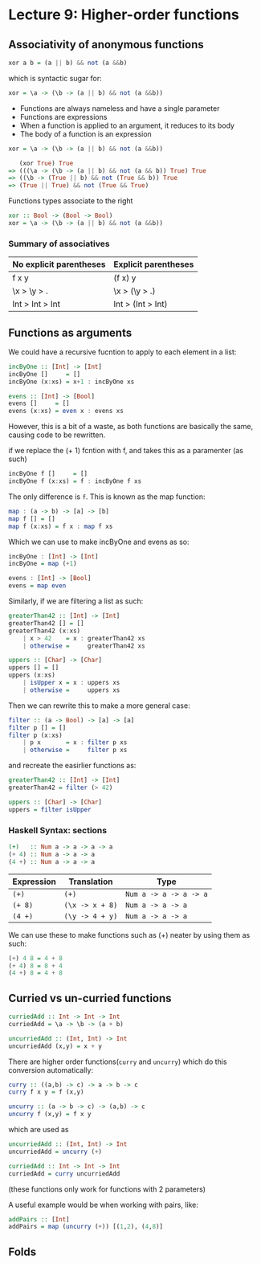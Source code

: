 # Lecture 9: Higher-order functions

## Associativity of anonymous functions

```Haskell
xor a b = (a || b) && not (a &&b)
```

which is syntactic sugar for:

```Haskell
xor = \a -> (\b -> (a || b) && not (a &&b))
```

- Functions are always nameless and have a single parameter
- Functions are expressions
- When a function is applied to an argument, it reduces to its body
- The body of a function is an expression

```Haskell
xor = \a -> (\b -> (a || b) && not (a &&b))

   (xor True) True
=> (((\a -> (\b -> (a || b) && not (a && b)) True) True
=> ((\b -> (True || b) && not (True && b)) True
=> (True || True) && not (True && True) 
```

Functions types associate to the right

```Haskell
xor :: Bool -> (Bool -> Bool)
xor = \a -> (\b -> (a || b) && not (a &&b))
```

### Summary of associatives

| No explicit parentheses | Explicit parentheses |
| ----------------------- | -------------------- |
| f x y                   | (f x) y              |
| \x > \y > .             | \x > (\y > .)        |
| Int > Int > Int         | Int > (Int > Int)    |

## Functions as arguments

We could have a recursive fucntion to apply to each element in a list:

```Haskell
incByOne :: [Int] -> [Int]
incByOne []     = []
incByOne (x:xs) = x+1 : incByOne xs

evens :: [Int] -> [Bool]
evens []     = []
evens (x:xs) = even x : evens xs
```

However, this is a bit of a waste, as both functions are basically the same, causing code to be rewritten.

if we replace the (+ 1) fcntion with f, and takes this as a paramenter (as such)

```Haskell
incByOne f []     = []
incByOne f (x:xs) = f : incByOne f xs
```

The only difference is `f`. This is known as the map function:

```Haskell
map : (a -> b) -> [a] -> [b]
map f [] = []
map f (x:xs) = f x : map f xs
```

Which we can use to make incByOne and evens as so:

```Haskell
incByOne : [Int] -> [Int]
incByOne = map (+1)

evens : [Int] -> [Bool]
evens = map even
```

Similarly, if we are filtering a list as such:

```Haskell
greaterThan42 :: [Int] -> [Int]
greaterThan42 [] = []
greaterThan42 (x:xs)
    | x > 42    = x : greaterThan42 xs
    | otherwise =     greaterThan42 xs

uppers :: [Char] -> [Char]
uppers [] = []
uppers (x:xs)
    | isUpper x = x : uppers xs
    | otherwise =     uppers xs
```

Then we can rewrite this to make a more general case:

```Haskell
filter :: (a -> Bool) -> [a] -> [a]
filter p [] = []
filter p (x:xs)
    | p x       = x : filter p xs
    | otherwise =     filter p xs
```

and recreate the easirlier functions as:

```Haskell
greaterThan42 :: [Int] -> [Int]
greaterThan42 = filter (> 42)

uppers :: [Char] -> [Char]
uppers = filter isUpper
```

### Haskell Syntax: sections

```Haskell
(+)   :: Num a -> a -> a -> a
(+ 4) :: Num a -> a -> a
(4 +) :: Num a -> a -> a
```

| Expression | Translation     | Type                   |
| ---------- | --------------- | ---------------------- |
| `(+)`      | `(+)`           | `Num a -> a -> a -> a` |
| `(+ 8)`    | `(\x -> x + 8)` | `Num a -> a -> a`      |
| `(4 +)`    | `(\y -> 4 + y)` | `Num a -> a -> a`      |

We can use these to make functions such as (+) neater by using them as such:

```Haskell
(+) 4 8 = 4 + 8
(+ 4) 8 = 8 + 4
(4 +) 8 = 4 + 8
```

## Curried vs un-curried functions

```Haskell
curriedAdd :: Int -> Int -> Int
curriedAdd = \a -> \b -> (a + b)

uncurriedAdd :: (Int, Int) -> Int
uncurriedAdd (x,y) = x + y
```

There are higher order functions(`curry` and `uncurry`) which do this conversion automatically:

```Haskell
curry :: ((a,b) -> c) -> a -> b -> c
curry f x y = f (x,y)

uncurry :: (a -> b -> c) -> (a,b) -> c
uncurry f (x,y) = f x y
```

which are used as

```Haskell
uncurriedAdd :: (Int, Int) -> Int
uncurriedAdd = uncurry (+)

curriedAdd :: Int -> Int -> Int
curriedAdd = curry uncurriedAdd
```

(these functions only work for functions with 2 parameters)

A useful example would be when working with pairs, like:

```Haskell
addPairs :: [Int]
addPairs = map (uncurry (+)) [(1,2), (4,8)]
```

## Folds

